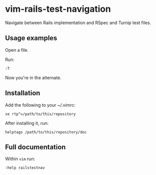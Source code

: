 # vim-rails-test-navigation

Navigate between Rails implementation and RSpec and Turnip test files.

## Usage examples

Open a file.

Run:

```vim
:T
```

Now you're in the alternate.

## Installation

Add the following to your ~/.vimrc:

```vim
se rtp^=/path/to/this/repository
```

After installing it, run:

```vim
helptags /path/to/this/repository/doc
```

## Full documentation

Within `vim` run:

```vim
:help railstestnav
```
